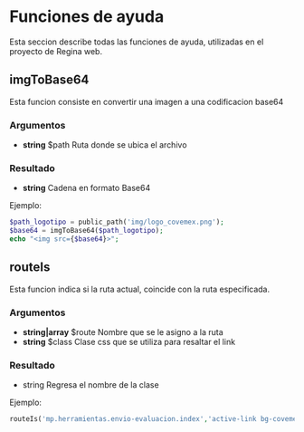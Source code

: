 # Funciones de ayuda
Esta seccion describe todas las funciones de ayuda, utilizadas en el proyecto de Regina web.

## imgToBase64
Esta funcion consiste en convertir una imagen a una codificacion base64

### Argumentos 

- **string** $path Ruta donde se ubica el archivo

### Resultado

- **string** Cadena en formato Base64

Ejemplo: 

```php
$path_logotipo = public_path('img/logo_covemex.png');
$base64 = imgToBase64($path_logotipo);
echo "<img src={$base64}>";
```


## routeIs
Esta funcion indica si la ruta actual, coincide con la ruta especificada.

### Argumentos
- **string|array** $route Nombre que se le asigno a la ruta
- **string** $class Clase css que se utiliza para resaltar el link

### Resultado
- string Regresa el nombre de la clase

Ejemplo: 
```php
routeIs('mp.herramientas.envio-evaluacion.index','active-link bg-covemex')
```
